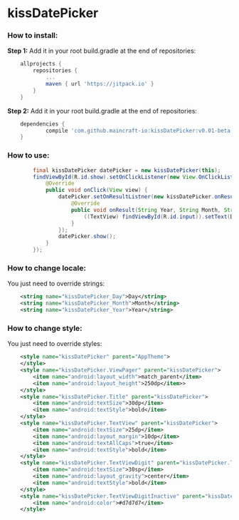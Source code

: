 # kissDatePicker

### How to install:
**Step 1:** Add it in your root build.gradle at the end of repositories:
```gradle
	allprojects {
		repositories {
			...
			maven { url 'https://jitpack.io' }
		}
	}
```
**Step 2:** Add it in your root build.gradle at the end of repositories:
```gradle
	dependencies {
	        compile 'com.github.maincraft-io:kissDatePicker:v0.01-beta'
	}
```

### How to use:
```java
        final kissDatePicker datePicker = new kissDatePicker(this);
        findViewById(R.id.show).setOnClickListener(new View.OnClickListener() {
            @Override
            public void onClick(View view) {
                datePicker.setOnResultListner(new kissDatePicker.onResultListner() {
                    @Override
                    public void onResult(String Year, String Month, String Day) {
                        ((TextView) findViewById(R.id.input)).setText(Day + "." + Month + "." + Year);
                    }
                });
                datePicker.show();
            }
        });
```

### How to change locale:
You just need to override strings:
```xml
    <string name="kissDatePicker_Day">Day</string>
    <string name="kissDatePicker_Month">Month</string>
    <string name="kissDatePicker_Year">Year</string>
```

### How to change style:
You just need to override styles:
```xml
    <style name="kissDatePicker" parent="AppTheme">
    </style>
    <style name="kissDatePicker.ViewPager" parent="kissDatePicker">
        <item name="android:layout_width">match_parent</item>
        <item name="android:layout_height">250dp</item>>
    </style>
    <style name="kissDatePicker.Title" parent="kissDatePicker">
        <item name="android:textSize">30dp</item>
        <item name="android:textStyle">bold</item>
    </style>
    <style name="kissDatePicker.TextView" parent="kissDatePicker">
        <item name="android:textSize">25dp</item>
        <item name="android:layout_margin">10dp</item>
        <item name="android:textAllCaps">true</item>
        <item name="android:textStyle">bold</item>
    </style>
    <style name="kissDatePicker.TextViewDigit" parent="kissDatePicker.TextView">
        <item name="android:textSize">30sp</item>
        <item name="android:layout_gravity">center</item>
        <item name="android:textStyle">bold</item>
    </style>
    <style name="kissDatePicker.TextViewDigitInactive" parent="kissDatePicker.TextViewDigit">
        <item name="android:color">#d7d7d7</item>
    </style>
```
    
